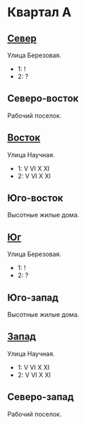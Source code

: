 # Квартал А

## [Север](./540080.md)

Улица Березовая.

* 1:    !
* 2:    ?

## Северо-восток

Рабочий поселок.

## [Восток](./550090.md)

Улица Научная.

* 1:    V   VI  X   XI
* 2:    V   VI  X   XI

## Юго-восток

Высотные жилые дома.

## [Юг](./540100.md)

Улица Березовая.

* 1:    !
* 2:    ?

## Юго-запад

Высотные жилые дома.

## [Запад](./520090.md)

Улица Научная.

* 1:    V   VI  X   XI
* 2:    V   VI  X   XI

## Северо-запад

Рабочий поселок.
